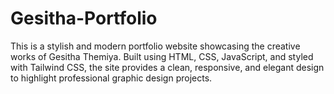 # Gesitha-Portfolio
This is a stylish and modern portfolio website showcasing the creative works of Gesitha Themiya. Built using HTML, CSS, JavaScript, and styled with Tailwind CSS, the site provides a clean, responsive, and elegant design to highlight professional graphic design projects.
